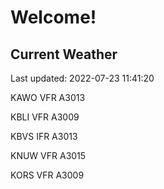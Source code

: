 # Welcome!

## Current Weather

Last updated: 2022-07-23 11:41:20

KAWO VFR A3013

KBLI VFR A3009

KBVS IFR A3013

KNUW VFR A3015

KORS VFR A3009


